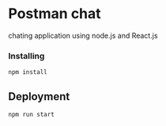 # Postman chat

chating application using node.js and React.js


### Installing

```
npm install
```

## Deployment

```
npm run start
```








